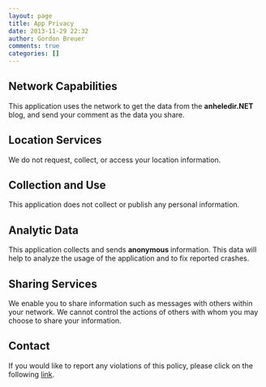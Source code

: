 ```yaml
---
layout: page
title: App Privacy
date: 2013-11-29 22:32
author: Gordon Breuer
comments: true
categories: []
---
```

<h2>Network Capabilities</h2>
This application uses the network to get the data from the <strong>anheledir.NET </strong>blog, and send your comment as the data you share.
<h2>Location Services</h2>
We do not request, collect, or access your location information.
<h2>Collection and Use</h2>
This application does not collect or publish any personal information.
<h2>Analytic Data</h2>
This application collects and sends <strong>anonymous </strong>information. This data will help to analyze the usage of the application and to fix reported crashes.
<h2>Sharing Services</h2>
We enable you to share information such as messages with others within your network. We cannot control the actions of others with whom you may choose to share your information.
<h2>Contact</h2>
If you would like to report any violations of this policy, please click on the following <a href="mailto:mail@gordon-breuer.de?subject=Windows%208%20Privacy%20Policy%0d">link</a>.
